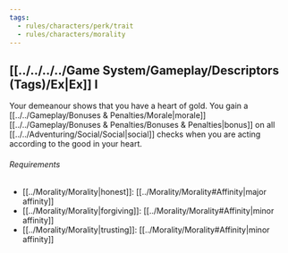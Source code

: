 ```yaml
---
tags:
  - rules/characters/perk/trait
  - rules/characters/morality
---
```

## [[../../../../Game System/Gameplay/Descriptors (Tags)/Ex|Ex]] I
Your demeanour shows that you have a heart of gold. You gain a [[../../Gameplay/Bonuses & Penalties/Morale|morale]] [[../../Gameplay/Bonuses & Penalties/Bonuses & Penalties|bonus]] on all [[../../Adventuring/Social/Social|social]] checks when you are acting according to the good in your heart.

###### Requirements
- [[../Morality/Morality|honest]]: [[../Morality/Morality#Affinity|major affinity]]
- [[../Morality/Morality|forgiving]]: [[../Morality/Morality#Affinity|minor affinity]]
- [[../Morality/Morality|trusting]]: [[../Morality/Morality#Affinity|minor affinity]]
